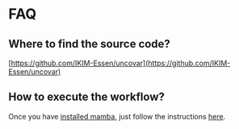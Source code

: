 # FAQ

## Where to find the source code?

[https://github.com/IKIM-Essen/uncovar](https://github.com/IKIM-Essen/uncovar)

## How to execute the workflow?

Once you have
[installed mamba](https://mamba.readthedocs.io/en/latest/installation/micromamba-installation.html),
just follow the instructions
[here](https://snakemake.github.io/snakemake-workflow-catalog?usage=IKIM-Essen/uncovar).

